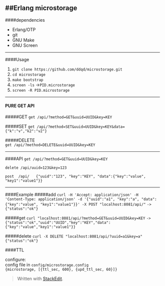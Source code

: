 ##Erlang microstorage
---
####dependencies

* Erlang/OTP
* git
* GNU Make
* GNU Screen

---
####Usage

1. `git clone https://github.com/ddqd/microstorage.git`
2. `cd microstorage`
3. `make bootstrap`
4. `screen -ls` ->`PID.microstorage`
5. `screen -R PID.microstorage`

---

#### PURE GET API
#####GET
`get /api/?method=GET&uuid=UUID&key=KEY`   

#####SET
`get /api/?method=SET&uuid=UUID&key=KEY&data={"k":"v","k2":"v2"}`  

#####DELETE  
`get /api/?method=DELETE&uuid=UUID&key=KEY`

--- 

####API
`get /api/?method=GET&uuid=UUID&key=KEY` 

`delete /api/uuid=123&key=123`

`post  /api/   {"uuid":"123", "key":"KEY", "data":{"key":"value", "key1":"value1"}}`

---
####Example
#####add
`curl -H 'Accept: application/json' -H 'Content-Type: application/json' -d '{"uuid":"a1", "key":"a", "data":{"key":"value", "key1":"value1"}}' -X POST "localhost:8081/api/"`
 `-> {"status":"ok"}`

#####get 
`curl "localhost:8081/api/?method=GET&uuid=UUID&key=KEY`
`-> {"status":"ok","uuid":"UUID","key":"KEY","data":{"key":"value","key1":"value1"}}`

#####delete
`curl -X DELETE "localhost:8081/api/?uuid=a1&key=a"`
`{"status":"ok"}`

####TTL

configure:  
config file in `config/microstorage.config`  
`{microstorage, [{ttl_sec, 600}, {upd_ttl_sec, 60}]}`
> Written with [StackEdit](https://stackedit.io/).
